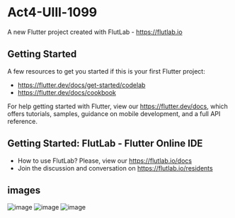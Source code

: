 # Act4-Ulll-1099

A new Flutter project created with FlutLab - https://flutlab.io

## Getting Started

A few resources to get you started if this is your first Flutter project:

- https://flutter.dev/docs/get-started/codelab
- https://flutter.dev/docs/cookbook

For help getting started with Flutter, view our
https://flutter.dev/docs, which offers tutorials,
samples, guidance on mobile development, and a full API reference.

## Getting Started: FlutLab - Flutter Online IDE

- How to use FlutLab? Please, view our https://flutlab.io/docs
- Join the discussion and conversation on https://flutlab.io/residents
## images
![image](https://github.com/Miguelrenteria10/Act4-Ulll-1099/assets/144725346/f3eeea9e-d137-4ce1-a3c9-5e5dd831abb4)
![image](https://github.com/Miguelrenteria10/Act4-Ulll-1099/assets/144725346/ad8b3c5a-f661-4e85-ad08-fc093d67075a)
![image](https://github.com/Miguelrenteria10/Act4-Ulll-1099/assets/144725346/e7938793-7cff-40f5-948f-ee4025f2b1ce)

